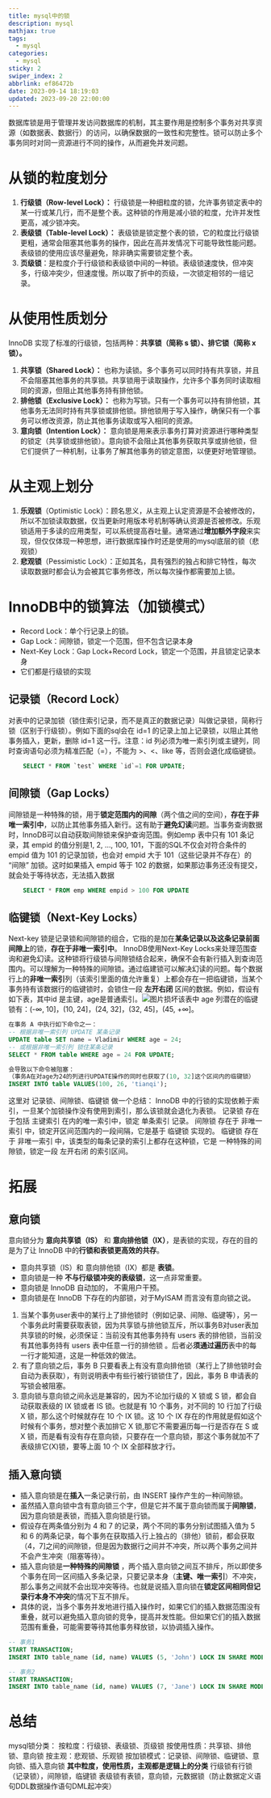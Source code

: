 ```yaml
---
title: mysql中的锁
description: mysql
mathjax: true
tags:
  - mysql
categories:
  - mysql
sticky: 2
swiper_index: 2
abbrlink: ef86472b
date: 2023-09-14 18:19:03
updated: 2023-09-20 22:00:00
---
```

数据库锁是用于管理并发访问数据库的机制，其主要作用是控制多个事务对共享资源（如数据表、数据行）的访问，以确保数据的一致性和完整性。锁可以防止多个事务同时对同一资源进行不同的操作，从而避免并发问题。
# 从锁的粒度划分
1. **行级锁（Row-level Lock）：** 行级锁是一种细粒度的锁，允许事务锁定表中的某一行或某几行，而不是整个表。这种锁的作用是减小锁的粒度，允许并发性更高，减少锁冲突。
2. **表级锁（Table-level Lock）：** 表级锁是锁定整个表的锁，它的粒度比行级锁更粗，通常会阻塞其他事务的操作，因此在高并发情况下可能导致性能问题。表级锁的使用应该尽量避免，除非确实需要锁定整个表。
3. **页级锁**：是粒度介于行级锁和表级锁中间的一种锁。表级锁速度快，但冲突多，行级冲突少，但速度慢。所以取了折中的页级，一次锁定相邻的一组记录。
# 从使用性质划分
InnoDB 实现了标准的行级锁，包括两种：**共享锁（简称 s 锁）、排它锁（简称 x 锁）。**
1. **共享锁（Shared Lock）：** 也称为读锁。多个事务可以同时持有共享锁，并且不会阻塞其他事务的共享锁。共享锁用于读取操作，允许多个事务同时读取相同的资源，但阻止其他事务持有排他锁。
2. **排他锁（Exclusive Lock）：** 也称为写锁。只有一个事务可以持有排他锁，其他事务无法同时持有共享锁或排他锁。排他锁用于写入操作，确保只有一个事务可以修改资源，防止其他事务读取或写入相同的资源。
3.  **意向锁（Intention Lock）：** 意向锁是用来表示事务打算对资源进行哪种类型的锁定（共享锁或排他锁）。意向锁不会阻止其他事务获取共享或排他锁，但它们提供了一种机制，让事务了解其他事务的锁定意图，以便更好地管理锁。
# 从主观上划分
1. **乐观锁**（Optimistic Lock）：顾名思义，从主观上认定资源是不会被修改的，所以不加锁读取数据，仅当更新时用版本号机制等确认资源是否被修改。乐观锁适用于多读的应用类型，可以系统提高吞吐量。通常通过**增加额外字段**来实现，但仅仅体现一种思想，进行数据库操作时还是使用的mysql底层的锁（悲观锁）
2. **悲观锁**（Pessimistic Lock）：正如其名，具有强烈的独占和排它特性，每次读取数据时都会认为会被其它事务修改，所以每次操作都需要加上锁。
# InnoDB中的锁算法（加锁模式）
- Record Lock：单个行记录上的锁。
- Gap Lock：间隙锁，锁定一个范围，但不包含记录本身
- Next-Key Lock：Gap Lock+Record Lock，锁定一个范围，并且锁定记录本身
- 它们都是行级锁的实现
## 记录锁（Record Lock）
对表中的记录加锁（锁住索引记录，而不是真正的数据记录）叫做记录锁，简称行锁（区别于行级锁）。例如下面的sql会在 id=1 的记录上加上记录锁，以阻止其他事务插入，更新，删除 id=1 这一行。注意：id 列必须为唯一索引列或主键列，同时查询语句必须为精准匹配（=），不能为 >、<、like 等，否则会退化成临键锁。
```SQL
	SELECT * FROM `test` WHERE `id`=1 FOR UPDATE;
```
## 间隙锁（Gap Locks）
间隙锁是一种特殊的锁，用于**锁定范围内的间隙**（两个值之间的空间），**存在于非唯一索引中**，以防止其他事务插入新行。这有助于**避免幻读**问题。当事务查询数据时，InnoDB可以自动获取间隙锁来保护查询范围。例如emp 表中只有 101 条记录，其 empid 的值分别是1, 2, …, 100, 101，下面的SQL不仅会对符合条件的 empid 值为 101 的记录加锁，也会对 empid 大于 101（这些记录并不存在）的 “间隙” 加锁。这时如果插入 empid 等于 102 的数据，如果那边事务还没有提交，就会处于等待状态，无法插入数据
```SQL
	SELECT * FROM emp WHERE empid > 100 FOR UPDATE
```
## 临键锁（Next-Key Locks）
Next-key 锁是记录锁和间隙锁的组合，它指的是加在**某条记录以及这条记录前面间隙上**的锁，**存在于非唯一索引中**。 InnoDB使用Next-Key Locks来处理范围查询和避免幻读。这种锁将行级锁与间隙锁结合起来，确保不会有新行插入到查询范围内。可以理解为一种特殊的间隙锁。通过临建锁可以解决幻读的问题。每个数据行上的**非唯一索引**列（该索引里面的值允许重复）上都会存在一把临键锁，当某个事务持有该数据行的临键锁时，会锁住一段 **左开右闭** 区间的数据。例如，假设有如下表，其中id 是主键，age是普通索引。<img src="/post-img/Pasted image 20240215222036.png" alt="图片损坏" style="zoom:100%;" />该表中 age 列潜在的临键锁有：(-∞, 10]，(10, 24]，(24, 32]，(32, 45]，(45, +∞]。
```SQL
在事务 A 中执行如下命令之一：
-- 根据非唯一索引列 UPDATE 某条记录 
UPDATE table SET name = Vladimir WHERE age = 24; 
-- 或根据非唯一索引列 锁住某条记录 
SELECT * FROM table WHERE age = 24 FOR UPDATE;

会导致以下命令被阻塞：
（事务A在对age为24的列进行UPDATE操作的同时也获取了(10, 32]这个区间内的临键锁）
INSERT INTO table VALUES(100, 26, 'tianqi');
```
这里对 记录锁、间隙锁、临键锁 做一个总结：
InnoDB 中的行锁的实现依赖于索引，一旦某个加锁操作没有使用到索引，那么该锁就会退化为表锁。
记录锁 存在于包括 主键索引 在内的唯一索引中，锁定 单条索引 记录。
间隙锁 存在于 非唯一索引 中，锁定开区间范围内的一段间隔，它是基于 临键锁 实现的。
临键锁 存在于 非唯一索引 中，该类型的每条记录的索引上都存在这种锁，它是 一种特殊的间隙锁，锁定一段 左开右闭 的索引区间。
# 拓展
## 意向锁
意向锁分为 **意向共享锁（IS）** 和 **意向排他锁（IX）**，是表锁的实现，存在的目的是为了让 InnoDB 中的**行锁和表锁更高效的共存**。
- 意向共享锁（IS）和 意向排他锁（IX）都是 **表锁**。
- 意向锁是一种 **不与行级锁冲突的表级锁**，这一点非常重要。
- 意向锁是 InnoDB 自动加的， 不需用户干预。
- 意向锁是在 InnoDB 下存在的内部锁，对于MyISAM 而言没有意向锁之说。

1. 当某个事务user表中的某行上了排他锁时（例如记录、间隙、临键等），另一个事务此时需要获取表锁，因为共享锁与排他锁互斥，所以事务B对user表加共享锁的时候，必须保证：当前没有其他事务持有 users 表的排他锁，当前没有其他事务持有 users 表中任意一行的排他锁 。后者必**须通过遍历**表中的每一行才能知道，这是一种低效的做法。
2. 有了意向锁之后，事务 B 只要看表上有没有意向排他锁（某行上了排他锁时会自动为表获取），有则说明表中有些行被行锁锁住了，因此，事务 B 申请表的写锁会被阻塞。
3. 意向锁与意向锁之间永远是兼容的，因为不论加行级的 X 锁或 S 锁，都会自动获取表级的 IX 锁或者 IS 锁。也就是有 10 个事务，对不同的 10 行加了行级 X 锁，那么这个时候就存在 10 个 IX 锁。这 10 个 IX 存在的作用就是假如这个时候有个事务，想对整个表加排它 X 锁,那它不需要遍历每一行是否存在 S 或 X 锁，而是看有没有存在意向锁，只要存在一个意向锁，那这个事务就加不了表级排它(X)锁，要等上面 10 个 IX 全部释放才行。
## 插入意向锁
- 插入意向锁是在**插入**一条记录行前，由 INSERT 操作产生的一种间隙锁。
- 虽然插入意向锁中含有意向锁三个字，但是它并不属于意向锁而属于**间隙锁**，因为意向锁是表锁，而插入意向锁是行锁。
- 假设存在两条值分别为 4 和 7 的记录，两个不同的事务分别试图插入值为 5 和 6 的两条记录，每个事务在获取插入行上独占的（排他）锁前，都会获取（4，7]之间的间隙锁，但是因为数据行之间并不冲突，所以两个事务之间并不会产生冲突（阻塞等待）。
- 插入意向锁是**一种特殊的间隙锁** ，两个插入意向锁之间互不排斥，所以即使多个事务在同一区间插入多条记录，只要记录本身（**主键、唯一索引**）不冲突，那么事务之间就不会出现冲突等待。也就是说插入意向锁在**锁定区间相同但记录行本身不冲突**的情况下互不排斥。
- 具体的说，当多个事务并发地进行插入操作时，如果它们的插入数据范围没有重叠，就可以避免插入意向锁的竞争，提高并发性能。但如果它们的插入数据范围有重叠，可能需要等待其他事务释放锁，以协调插入操作。
```SQL
-- 事务1
START TRANSACTION;
INSERT INTO table_name (id, name) VALUES (5, 'John') LOCK IN SHARE MODE;

-- 事务2
START TRANSACTION;
INSERT INTO table_name (id, name) VALUES (7, 'Jane') LOCK IN SHARE MODE; -- 不会被阻塞，因为是不同的索引区间
```
# 总结
mysql锁分类：
按粒度：行级锁、表级锁、页级锁
按使用性质：共享锁、排他锁、意向锁
按主观：悲观锁、乐观锁
按加锁模式：记录锁、间隙锁、临键锁、意向锁、插入意向锁
**其中粒度，使用性质，主观都是逻辑上的分类**
行级锁有行锁（记录锁），间隙锁，临键锁
表级锁有表锁，意向锁，元数据锁（防止数据定义语句DDL数据操作语句DML起冲突）